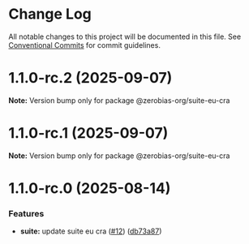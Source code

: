 # Change Log

All notable changes to this project will be documented in this file.
See [Conventional Commits](https://conventionalcommits.org) for commit guidelines.

# 1.1.0-rc.2 (2025-09-07)

**Note:** Version bump only for package @zerobias-org/suite-eu-cra





# 1.1.0-rc.1 (2025-09-07)

**Note:** Version bump only for package @zerobias-org/suite-eu-cra





# 1.1.0-rc.0 (2025-08-14)


### Features

* **suite:** update suite eu cra ([#12](https://github.com/zerobias-org/suite/issues/12)) ([db73a87](https://github.com/zerobias-org/suite/commit/db73a874311aea3a3c3117b7b2ceba374911271c))
